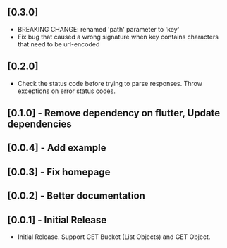 ## [0.3.0]

* BREAKING CHANGE: renamed 'path' parameter to 'key'
* Fix bug that caused a wrong signature when key contains characters that need to be url-encoded

## [0.2.0]

* Check the status code before trying to parse responses. Throw exceptions on error status codes. 

## [0.1.0] - Remove dependency on flutter, Update dependencies

## [0.0.4] - Add example

## [0.0.3] - Fix homepage

## [0.0.2] - Better documentation

## [0.0.1] - Initial Release

* Initial Release. Support GET Bucket (List Objects) and GET Object.
